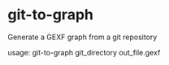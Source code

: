 # git-to-graph
Generate a GEXF graph from a git repository

usage: git-to-graph git_directory out_file.gexf
